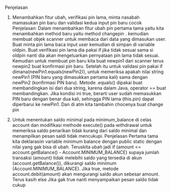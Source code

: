 Penjelasan 
1.	Menambahkan fitur ubah, verifikasi pin lama, minta nasabah mamasukan pin baru dan validasi kedua input pin baru cocok
Penjelasan:
Dalam menambahkan fitur ubah pin pertama tama yaitu kita menambahkan method baru yaitu method changepin . kemudian membuat objek scanner untuk membaca dari data yang dimasukan user. Buat minta pin lama baca input user kemudian di simpan di variable oldpin. Buat verifikasi pin lama dia pakai if jika tidak sesuai sama si oldpin nanti dia akan mengeluarkan pernyataan pin lama tidak sesuai. Kemudian untuk membuat pin baru kita buat newpin1 dari scanner terus newpin2 buat konfirmasi pin baru. Setelah itu untuk validasi pin pakai if dimana(newPin1.equals(newPin2)), untuk memeriksa apakah nilai string newPin1 (PIN baru yang dimasukkan pertama kali) sama dengan newPin2 (konfirmasi PIN baru). Metode .equals() dipakai buat membandingkan isi dari dua string, karena dalam Java, operator == buat membandingkan. Jika kondisi ini true, berarti user sudah memasukkan PIN baru dengan benar dua kali, sehingga PIN lama (this.pin) dapat diperbarui ke newPin1. Dan di atm kita tambahin chocenya buat change pin

2.	Untuk menentukan saldo minimal pada minimum_balance di celas account dan modifikasi methode execute() pada withdrawal untuk memeriksa saldo penarikan tidak kurang dari saldo minimal dan menampilkan pesan saldi tidak mencukupi.
Penjelasan
Pertama tama kita deklarasiin variable minimum balance dengan public static dengan nilai yang gak bisa di ubah. Teruskita ubah jadi  if (amount <= account.getBalance() - Account.MINIMUM_BALANCE) supaya jumlah transaksi (amount) tidak melebihi saldo yang tersedia di akun (account.getBalance()), dikurangi saldo minimum (Account.MINIMUM_BALANCE). Jika true, metode account.debit(amount) akan mengurangi saldo akun sebesar amount. Terus kasih else Jika gak true nanti menyampaikan pesan saldo tidak cukup



